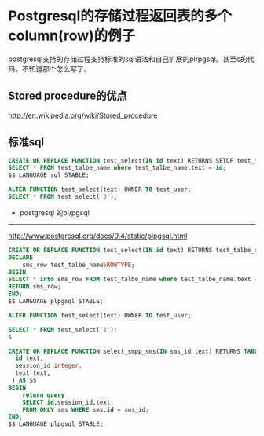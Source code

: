 ﻿Postgresql的存储过程返回表的多个column(row)的例子
=================================================

postgresql支持的存储过程支持标准的sql语法和自己扩展的pl/pgsql。甚至c的代码，不知道那个怎么写了。

Stored procedure的优点
--------------------------------
http://en.wikipedia.org/wiki/Stored_procedure


标准sql
----------

```sql
CREATE OR REPLACE FUNCTION test_select(IN id text) RETURNS SETOF test_table_name AS $$
SELECT * FROM test_talbe_name where test_talbe_name.text = id;
$$ LANGUAGE sql STABLE;

ALTER FUNCTION test_select(text) OWNER TO test_user;
SELECT * FROM test_select('3');
```



- postgresql 的pl/pgsql
-----------------------

http://www.postgresql.org/docs/9.4/static/plpgsql.html

```sql
CREATE OR REPLACE FUNCTION test_select(IN id text) RETURNS test_talbe_name AS $$
DECLARE
    sms_row test_talbe_name%ROWTYPE;
BEGIN
SELECT * into sms_row FROM test_talbe_name where test_talbe_name.text = id;
RETURN sms_row;
END;
$$ LANGUAGE plpgsql STABLE;

ALTER FUNCTION test_select(text) OWNER TO test_user;

SELECT * FROM test_select('3');
s
```


```sql
CREATE OR REPLACE FUNCTION select_smpp_sms(IN sms_id text) RETURNS TABLE (
  id text,
  session_id integer,
  text text,
 ) AS $$
BEGIN
    return query
    SELECT id,session_id,text
    FROM ONLY sms WHERE sms.id = sms_id;
END;
$$ LANGUAGE plpgsql STABLE;
```
